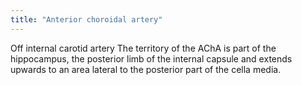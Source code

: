 ```yaml
---
title: "Anterior choroidal artery"
---
```

Off internal carotid artery
The territory of the AChA is part of the hippocampus, the posterior limb of the internal capsule and extends upwards to an area lateral to the posterior part of the cella media.

